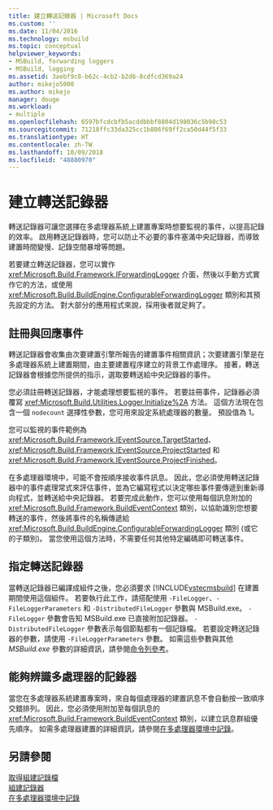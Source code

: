 ```yaml
---
title: 建立轉送記錄器 | Microsoft Docs
ms.custom: ''
ms.date: 11/04/2016
ms.technology: msbuild
ms.topic: conceptual
helpviewer_keywords:
- MSBuild, forwarding loggers
- MSBuild, logging
ms.assetid: 3aebf9c8-b62c-4cb2-b2d6-8cdfcd369a24
author: mikejo5000
ms.author: mikejo
manager: douge
ms.workload:
- multiple
ms.openlocfilehash: 6597bfcdcbfb5acddbbbf8804d198036c5b98c53
ms.sourcegitcommit: 71218ffc33da325cc1b886f69ff2ca50d44f5f33
ms.translationtype: HT
ms.contentlocale: zh-TW
ms.lasthandoff: 10/09/2018
ms.locfileid: "48880970"
---
```

# <a name="create-forwarding-loggers"></a>建立轉送記錄器
轉送記錄器可讓您選擇在多處理器系統上建置專案時想要監視的事件，以提高記錄的效率。 啟用轉送記錄器時，您可以防止不必要的事件塞滿中央記錄器，而導致建置時間變慢、記錄空間暴增等問題。  
  
 若要建立轉送記錄器，您可以實作 <xref:Microsoft.Build.Framework.IForwardingLogger> 介面，然後以手動方式實作它的方法，或使用 <xref:Microsoft.Build.BuildEngine.ConfigurableForwardingLogger> 類別和其預先設定的方法。 對大部分的應用程式來說，採用後者就足夠了。  
  
## <a name="register-events-and-respond-to-them"></a>註冊與回應事件  
 轉送記錄器會收集由次要建置引擎所報告的建置事件相關資訊；次要建置引擎是在多處理器系統上建置期間，由主要建置程序建立的背景工作處理序。 接著，轉送記錄器會根據您所提供的指示，選取要轉送給中央記錄器的事件。  
  
 您必須註冊轉送記錄器，才能處理想要監視的事件。 若要註冊事件，記錄器必須覆寫 <xref:Microsoft.Build.Utilities.Logger.Initialize%2A> 方法。 這個方法現在包含一個 `nodecount` 選擇性參數，您可用來設定系統處理器的數量。 預設值為 1。  
  
 您可以監視的事件範例為 <xref:Microsoft.Build.Framework.IEventSource.TargetStarted>、<xref:Microsoft.Build.Framework.IEventSource.ProjectStarted> 和 <xref:Microsoft.Build.Framework.IEventSource.ProjectFinished>。  
  
 在多處理器環境中，可能不會按順序接收事件訊息。 因此，您必須使用轉送記錄器中的事件處理常式來評估事件，並為它編寫程式以決定哪些事件要傳遞到重新導向程式，並轉送給中央記錄器。 若要完成此動作，您可以使用每個訊息附加的 <xref:Microsoft.Build.Framework.BuildEventContext> 類別，以協助識別您想要轉送的事件，然後將事件的名稱傳遞給 <xref:Microsoft.Build.BuildEngine.ConfigurableForwardingLogger> 類別 (或它的子類別)。 當您使用這個方法時，不需要任何其他特定編碼即可轉送事件。  
  
## <a name="specify-a-forwarding-logger"></a>指定轉送記錄器  
 當轉送記錄器已編譯成組件之後，您必須要求 [!INCLUDE[vstecmsbuild](../extensibility/internals/includes/vstecmsbuild_md.md)] 在建置期間使用這個組件。 若要執行此工作，請搭配使用 `-FileLogger`、`-FileLoggerParameters` 和 `-DistributedFileLogger` 參數與 MSBuild.exe。 `-FileLogger` 參數會告知 MSBuild.exe 已直接附加記錄器。 `-DistributedFileLogger` 參數表示每個節點都有一個記錄檔。 若要設定轉送記錄器的參數，請使用 `-FileLoggerParameters` 參數。 如需這些參數與其他 *MSBuild.exe* 參數的詳細資訊，請參閱[命令列參考](../msbuild/msbuild-command-line-reference.md)。  
  
## <a name="multi-processor-aware-loggers"></a>能夠辨識多處理器的記錄器  
 當您在多處理器系統建置專案時，來自每個處理器的建置訊息不會自動按一致順序交錯排列。 因此，您必須使用附加至每個訊息的 <xref:Microsoft.Build.Framework.BuildEventContext> 類別，以建立訊息群組優先順序。 如需多處理器建置的詳細資訊，請參閱[在多處理器環境中記錄](../msbuild/logging-in-a-multi-processor-environment.md)。  
  
## <a name="see-also"></a>另請參閱  
 [取得組建記錄檔](../msbuild/obtaining-build-logs-with-msbuild.md)   
 [組建記錄器](../msbuild/build-loggers.md)   
 [在多處理器環境中記錄](../msbuild/logging-in-a-multi-processor-environment.md)